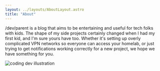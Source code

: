 ```yaml
---
layout: ../layouts/AboutLayout.astro
title: "About"
---
```


/dev/parent is a blog that aims to be entertaining and useful for tech folks with kids. The shape of my side projects certainly changed when I had my first kid, and I'm sure yours have too. Whether it's setting up overly complicated VPN networks so everyone can access your homelab, or just trying to get notifications working correctly for a new project, we hope we have something for you.

<div>
  <img src="/assets/kitchen.jpg" class="sm:w-1/2 mx-auto" alt="coding dev illustration">
</div>

